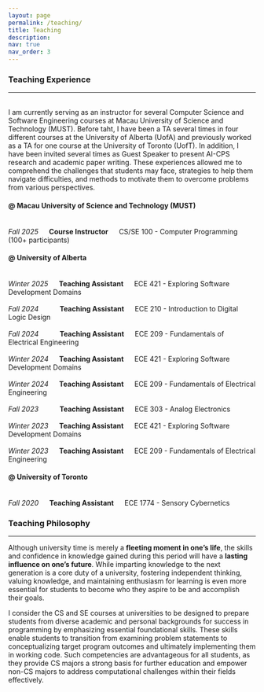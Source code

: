```yaml
---
layout: page
permalink: /teaching/
title: Teaching
description:
nav: true
nav_order: 3
---
```


### Teaching Experience
---
\
I am currently serving as an instructor for several Computer Science and Software Engineering courses at Macau University of Science and Technology (MUST).
Before taht, I have been a TA several times in four different courses at the University of Alberta (UofA) and previously worked as a TA for one course at the University of Toronto (UofT). 
In addition, I have been invited several times as Guest Speaker to present AI-CPS research and academic paper writing. 
These experiences allowed me to comprehend the challenges that students may face, strategies to help them navigate difficulties, and methods to motivate them to overcome problems from various perspectives.

#### @ Macau University of Science and Technology (MUST)
\
*Fall 2025* &emsp; **Course Instructor** &emsp; CS/SE 100 - Computer Programming (100+ participants)


#### @ University of Alberta
\
*Winter 2025* &emsp; **Teaching Assistant** &emsp; ECE 421 - Exploring Software Development Domains  
\
*Fall 2024* &emsp;&emsp;&ensp; **Teaching Assistant** &emsp; ECE 210 - Introduction to Digital Logic Design  
\
*Fall 2024* &emsp;&emsp;&ensp; **Teaching Assistant** &emsp; ECE 209 - Fundamentals of Electrical Engineering  
\
*Winter 2024* &emsp; **Teaching Assistant** &emsp; ECE 421 - Exploring Software Development Domains  
\
*Winter 2024* &emsp; **Teaching Assistant** &emsp; ECE 209 - Fundamentals of Electrical Engineering  
\
*Fall 2023* &emsp;&emsp;&ensp; **Teaching Assistant** &emsp; ECE 303 - Analog Electronics  
\
*Winter 2023* &emsp; **Teaching Assistant** &emsp; ECE 421 - Exploring Software Development Domains  
\
*Winter 2023* &emsp; **Teaching Assistant** &emsp; ECE 209 - Fundamentals of Electrical Engineering   

#### @ University of Toronto
\
*Fall 2020* &emsp; **Teaching Assistant** &emsp; ECE 1774 - Sensory Cybernetics  


### Teaching Philosophy
---
Although university time is merely a **fleeting moment in one’s life**, the skills and confidence in knowledge gained during this period will have a **lasting influence on one’s future**. While imparting knowledge to the next generation is a core duty of a university, fostering independent thinking, valuing knowledge, and maintaining enthusiasm for learning is even more essential for students to become who they aspire to be and accomplish their goals. 
    
I consider the CS and SE courses at universities to be designed to prepare students from diverse academic and personal backgrounds for success in programming by emphasizing essential foundational skills. 
These skills enable students to transition from examining problem statements to conceptualizing target program outcomes and ultimately implementing them in working code. 
Such competencies are advantageous for all students, as they provide CS majors a strong basis for further education and empower non-CS majors to address computational challenges within their fields effectively.
